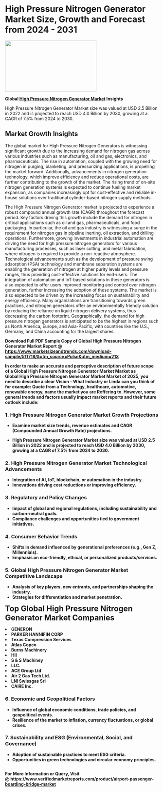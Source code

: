 <H1>High Pressure Nitrogen Generator Market Size, Growth and Forecast from 2024 - 2031</H1><img class="aligncenter size-medium wp-image-584254" src="https://thirdeyenews.in/wp-content/uploads/2024/09/Global-Market-Research-300x168.jpeg" alt="" width="300" height="168" /><p><strong>Global&nbsp;<a href="https://www.marketsizeandtrends.com/download-sample/511718/&amp;utm_source=Pulse&amp;utm_medium=213">High Pressure Nitrogen Generator Market</a> Insights</strong></p><p>High Pressure Nitrogen Generator Market size was valued at USD 2.5 Billion in 2022 and is projected to reach USD 4.0 Billion by 2030, growing at a CAGR of 7.5% from 2024 to 2030.</p><p><h2>Market Growth Insights</h2> <p>The global market for High Pressure Nitrogen Generators is witnessing significant growth due to the increasing demand for nitrogen gas across various industries such as manufacturing, oil and gas, electronics, and pharmaceuticals. The rise in automation, coupled with the growing need for nitrogen in purging, blanketing, and pressurizing applications, is propelling the market forward. Additionally, advancements in nitrogen generation technology, which improve efficiency and reduce operational costs, are further contributing to the growth of the market. The rising trend of on-site nitrogen generation systems is expected to continue fueling market expansion, as companies increasingly opt for cost-effective and reliable in-house solutions over traditional cylinder-based nitrogen supply methods.</p> <p><strong></strong></p> <p>The High Pressure Nitrogen Generator market is projected to experience a robust compound annual growth rate (CAGR) throughout the forecast period. Key factors driving this growth include the demand for nitrogen in critical applications such as oil and gas, pharmaceuticals, and food packaging. In particular, the oil and gas industry is witnessing a surge in the requirement for nitrogen gas in pipeline inerting, oil extraction, and drilling operations. Furthermore, growing investments in industrial automation are driving the need for high pressure nitrogen generators for various manufacturing processes, such as laser cutting, and metal fabrication, where nitrogen is required to provide a non-reactive atmosphere. Technological advancements such as the development of pressure swing adsorption (PSA) technology and membrane separation systems are enabling the generation of nitrogen at higher purity levels and pressure ranges, thus providing cost-effective solutions for end-users. The integration of automation and IoT-based solutions in these generators is also expected to offer users improved monitoring and control over nitrogen generation, further increasing the adoption of these systems. The market is also expected to be driven by the increasing focus on sustainability and energy efficiency. Many organizations are transitioning towards green practices, and nitrogen generators offer an environmentally friendly solution by reducing the reliance on liquid nitrogen delivery systems, thus decreasing the carbon footprint. Geographically, the demand for high pressure nitrogen generators is anticipated to be the highest in regions such as North America, Europe, and Asia-Pacific, with countries like the U.S., Germany, and China accounting for the largest shares. <p><strong></p><p><span class=""><strong>Download Full PDF Sample Copy of Global High Pressure Nitrogen Generator Market Report</strong> @ <a href="https://www.marketsizeandtrends.com/download-sample/511718/&amp;utm_source=Pulse&amp;utm_medium=213" target="_blank">https://www.marketsizeandtrends.com/download-sample/511718/&amp;utm_source=Pulse&amp;utm_medium=213</a></span></p><p>In order to make an accurate and perceptive description of future scope of a Global&nbsp;High Pressure Nitrogen Generator Market Market as Global&nbsp;High Pressure Nitrogen Generator Market Market of 2025, you need to describe a clear Vision &ndash; What Industry or Linda can you think of for example: Quote from a Technology, healthcare, automotive, renewable energy, name the market you are Reffering to. However, some general trends and factors usually impact market reports and their future outlook include:</p><h3>1.&nbsp;<strong>High Pressure Nitrogen Generator Market Growth Projections</strong></h3><ul><li>Examine market size trends, revenue estimates and CAGR (Compounded Annual Growth Rate) projections.</li><li><p>High Pressure Nitrogen Generator Market size was valued at USD 2.5 Billion in 2022 and is projected to reach USD 4.0 Billion by 2030, growing at a CAGR of 7.5% from 2024 to 2030.</p></li></ul><h3>2.&nbsp;<strong>High Pressure Nitrogen Generator Market Technological Advancements</strong></h3><ul><li>Integration of AI, IoT, blockchain, or automation in the industry.</li><li>Innovations driving cost reductions or improving efficiency.</li></ul><h3>3.&nbsp;<strong>Regulatory and Policy Changes</strong></h3><ul><li>Impact of global and regional regulations, including sustainability and carbon-neutral goals.</li><li>Compliance challenges and opportunities tied to government initiatives.</li></ul><h3>4.&nbsp;<strong>Consumer Behavior Trends</strong></h3><ul><li>Shifts in demand influenced by generational preferences (e.g., Gen Z, Millennials).</li><li>Emphasis on eco-friendly, ethical, or personalized products/services.</li></ul><h3>5.&nbsp;<strong>Global High Pressure Nitrogen Generator Market Competitive Landscape</strong></h3><ul><li>Analysis of key players, new entrants, and partnerships shaping the industry.</li><li>Strategies for differentiation and market penetration.</li></ul><p data-pm-slice="1 1 []"><span style="color: inherit; font-family: inherit; font-size: 25px;">Top Global High Pressure Nitrogen Generator Market Companies</span></p><div class="" data-test-id=""><p><li>GENERON</li><li> PARKER HANNIFIN CORP</li><li> Texas Compression Services</li><li> Atlas Copco</li><li> Burns Machinery</li><li> HII</li><li> S & S Machiney</li><li> LLC.</li><li> ACE Group Ltd</li><li> Air 2 Gas Tech Ltd.</li><li> LNI Swissgas Srl</li><li> CAIRE Inc.</li></p></div><h3>6.&nbsp;<strong>Economic and Geopolitical Factors</strong></h3><ul><li>Influence of global economic conditions, trade policies, and geopolitical events.</li><li>Resilience of the market to inflation, currency fluctuations, or global crises.</li></ul><h3>7.&nbsp;<strong>Sustainability and ESG (Environmental, Social, and Governance)</strong></h3><ul><li>Adoption of sustainable practices to meet ESG criteria.</li><li>Opportunities in green technologies and circular economy principles.</li></ul><h2><strong style="font-size: 14px;">For More Information or Query, Visit @&nbsp;</strong><a style="background-color: #ffffff; font-size: 14px;" href="https://www.marketsizeandtrends.com/report/high-pressure-nitrogen-generator-market/" target="_blank">https://www.verifiedmarketreports.com/product/airport-passenger-boarding-bridge-market</a></h2>

